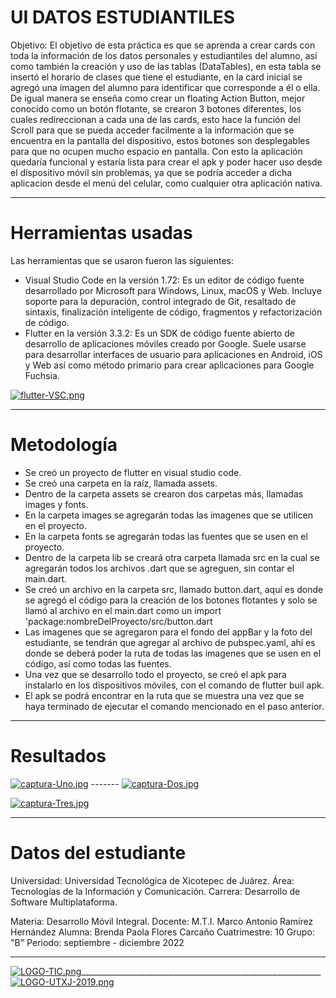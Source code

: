 # UI DATOS ESTUDIANTILES

Objetivo:
El objetivo de esta práctica es que se aprenda a crear cards con toda la información de los datos personales y estudiantiles del alumno, así como también la creación y uso de las tablas (DataTables), en esta tabla se insertó el horario de clases que tiene el estudiante, en la card inicial se agregó una imagen del alumno para identificar que corresponde a él o ella. De igual manera se enseña como crear un floating Action Button, mejor conocido como un botón flotante, se crearon 3 botones diferentes, los cuales redireccionan a cada una de las cards, esto hace la función del Scroll para que se pueda acceder facilmente a la información que se encuentra en la pantalla del dispositivo, estos botones son desplegables para que no ocupen mucho espacio en pantalla.
Con esto la aplicación quedaría funcional y estaría lista para crear el apk y poder hacer uso desde el dispositivo móvil sin problemas, ya que se podría acceder a dicha aplicacion desde el menú del celular, como cualquier otra aplicación nativa.

<hr>

# Herramientas usadas

Las herramientas que se usaron fueron las siguientes: 

- Visual Studio Code en la versión 1.72: Es un editor de código fuente desarrollado por Microsoft para Windows, Linux, macOS y Web. Incluye soporte para la depuración, control integrado de Git, resaltado de sintaxis, finalización inteligente de código, fragmentos y refactorización de código.
- Flutter en la versión 3.3.2: Es un SDK de código fuente abierto de desarrollo de aplicaciones móviles creado por Google. Suele usarse para desarrollar interfaces de usuario para aplicaciones en Android, iOS y Web así como método primario para crear aplicaciones para Google Fuchsia.

[![flutter-VSC.png](https://i.postimg.cc/Jz6cCkH5/flutter-VSC.png)](https://postimg.cc/4Ychzn5Y)

<hr>

# Metodología

- Se creó un proyecto de flutter en visual studio code.
- Se creó una carpeta en la raíz, llamada assets.
- Dentro de la carpeta assets se crearon dos carpetas más, llamadas images y fonts.
- En la carpeta images se agregarán todas las imagenes que se utilicen en el proyecto.
- En la carpeta fonts se agregarán todas las fuentes que se usen en el proyecto.
- Dentro de la carpeta lib se creará otra carpeta llamada src en la cual se agregarán todos los archivos .dart que se agreguen, sin contar el main.dart.
- Se creó un archivo en la carpeta src, llamado button.dart, aquí es donde se agregó el código para la creación de los botones flotantes y solo se llamó al archivo en el main.dart como un import 'package:nombreDelProyecto/src/button.dart
- Las imagenes que se agregaron para el fondo del appBar y la foto del estudiante, se tendrán que agregar al archivo de pubspec.yaml, ahí es donde se deberá poder la ruta de todas las imagenes que se usen en el código, así como todas las fuentes.
- Una vez que se desarrollo todo el proyecto, se creó el apk para instalarlo en los dispositivos móviles, con el comando de flutter buil apk.
- El apk se podrá encontrar en la ruta que se muestra una vez que se haya terminado de ejecutar el comando mencionado en el paso anterior.

<hr>

# Resultados

[![captura-Uno.jpg](https://i.postimg.cc/kgKsK42Q/captura-Uno.jpg)](https://postimg.cc/5X98Mfqy) -------
[![captura-Dos.jpg](https://i.postimg.cc/C59CfTYr/captura-Dos.jpg)](https://postimg.cc/LgBgrWJj)

[![captura-Tres.jpg](https://i.postimg.cc/9XDnzcYp/captura-Tres.jpg)](https://postimg.cc/XX08zShG)

<hr>


# Datos del estudiante

Universidad: Universidad Tecnológica de Xicotepec de Juárez.
Área: Tecnologías de la Información y Comunicación.
Carrera: Desarrollo de Software Multiplataforma.

Materia: Desarrollo Móvil Integral.
Docente: M.T.I. Marco Antonio Ramírez Hernández
Alumna: Brenda Paola Flores Carcaño
Cuatrimestre: 10
Grupo: "B"
Periodo: septiembre - diciembre 2022

<hr>

[![LOGO-TIC.png](https://i.postimg.cc/Dzg124Nz/LOGO-TIC.png)](https://postimg.cc/NyKKDFBh)____________________________________________________________
[![LOGO-UTXJ-2019.png](https://i.postimg.cc/bwKqsmKC/LOGO-UTXJ-2019.png)](https://postimg.cc/rDCBHNyx)

